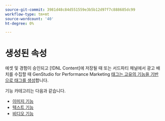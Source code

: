 ```yaml
---
source-git-commit: 3981d48c84d551559e3b5b12d97f7c888685dc99
workflow-type: tm+mt
source-wordcount: '40'
ht-degree: 0%

---
```

# 생성된 속성

에셋 및 경험이 승인되고 [!DNL Content]에 저장될 때 또는 서드파티 채널에서 광고 배치를 수집할 때 GenStudio for Performance Marketing [태그는 고유의 기능을 기반으로 태그를 생성](/help/user-guide/content/asset-details.md#generated-tags)합니다.

기능 카테고리는 다음과 같습니다.

- [이미지 기능](/help/user-guide/insights/image-features.md)
- [텍스트 기능](/help/user-guide/insights/text-features.md)
- [비디오 기능](/help/user-guide/insights/video-features.md)
